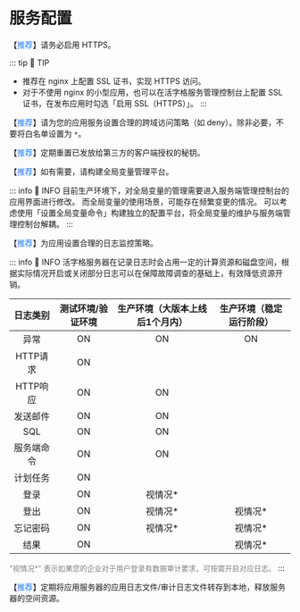# 服务配置

【<font color="#1677FF">推荐</font>】请务必启用 HTTPS。

::: tip 🔔 TIP
- 推荐在 nginx 上配置 SSL 证书，实现 HTTPS 访问。
- 对于不使用 nginx 的小型应用，也可以在活字格服务管理控制台上配置 SSL 证书，在发布应用时勾选「启用 SSL（HTTPS）」。
:::

【<font color="#1677FF">推荐</font>】请为您的应用服务设置合理的跨域访问策略（如 deny）。除非必要，不要将白名单设置为 `*`。

【<font color="#1677FF">推荐</font>】定期重置已发放给第三方的客户端授权的秘钥。

【<font color="#1677FF">推荐</font>】如有需要，请构建全局变量管理平台。

::: info 📍 INFO
目前生产环境下，对全局变量的管理需要进入服务端管理控制台的应用界面进行修改。
而全局变量的使用场景，可能存在频繁变更的情况。 可以考虑使用「设置全局变量命令」构建独立的配置平台，将全局变量的维护与服务端管理控制台解耦。
:::

【<font color="#1677FF">推荐</font>】为应用设置合理的日志监控策略。

::: info 📍 INFO
活字格服务器在记录日志时会占用一定的计算资源和磁盘空间，根据实际情况开启或关闭部分日志可以在保障故障调查的基础上，有效降低资源开销。

|  日志类别   | 测试环境/验证环境  | 生产环境（大版本上线后1个月内）  | 生产环境（稳定运行阶段）  |
|:-------:|:----------:|:-----------------:|:-------------:|
|   异常    |     ON     |        ON         |      ON       |
| HTTP请求  |     ON     |                   |               |
| HTTP响应  |     ON     |        ON         |               |
|  发送邮件   |     ON     |        ON         |               |
|   SQL   |     ON     |        ON         |               |
|  服务端命令  |     ON     |        ON         |               |
|  计划任务   |     ON     |                   |               |
|   登录    |     ON     |       视情况*        |               |
|   登出    |     ON     |       视情况*        |     视情况*      |
|  忘记密码   |     ON     |       视情况*        |     视情况*      |
|   结果    |     ON     |                   |     视情况*      |

<font color="gray" size=2> "视情况*" 表示如果您的企业对于用户登录有数据审计要求，可按需开启对应日志。</font>
:::

【<font color="#1677FF">推荐</font>】定期将应用服务器的应用日志文件/审计日志文件转存到本地，释放服务器的空间资源。





